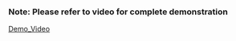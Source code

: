 ### Note: Please refer to video for complete demonstration

[Demo_Video](https://youtu.be/vo4wqaGKJCE)
